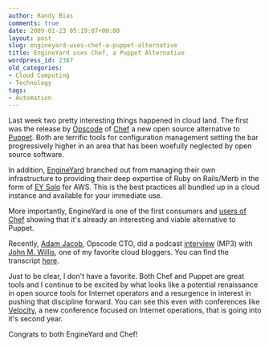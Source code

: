 ```yaml
---
author: Randy Bias
comments: true
date: 2009-01-23 05:19:07+00:00
layout: post
slug: engineyard-uses-chef-a-puppet-alternative
title: EngineYard uses Chef, a Puppet Alternative
wordpress_id: 2387
old_categories:
- Cloud Computing
- Technology
tags:
- Automation
---
```


Last week two pretty interesting things happened in cloud land.  The first was the release by [Opscode](http://www.opscode.com) of [Chef](http://wiki.opscode.com/display/chef/Home) a new open source alternative to [Puppet](http://puppet.reductivelabs.com).  Both are terrific tools for configuration management setting the bar progressively higher in an area that has been woefully neglected by open source software.

In addition, [EngineYard](http://www.engineyard.com) branched out from managing their own infrastructure to providing their deep expertise of Ruby on Rails/Merb in the form of [EY Solo](http://www.engineyard.com/solo) for AWS.  This is the best practices all bundled up in a cloud instance and available for your immediate use.

More importantly, EngineYard is one of the first consumers and [users of Chef](http://brainspl.at/articles/2009/01/15/chef-suck-on-my-chocolate-salty-balls) showing that it's already an interesting and viable alternative to Puppet.

Recently, [Adam Jacob](http://www.linkedin.com/in/adamjacob), Opscode CTO, did a podcast [interview](http://media.libsyn.com/media/botchagalupe/cafe31.mp3) (MP3) with [John M. Willis](http://johnmwillis.com/), one of my favorite cloud bloggers.  You can find the transcript [here](http://blog.opscode.com/2009/01/transcript-from-cloud-cafe-episode-31-opscode-introduces-chef.html).

Just to be clear, I don't have a favorite.  Both Chef and Puppet are great tools and I continue to be excited by what looks like a potential renaissance in open source tools for Internet operators and a resurgence in interest in pushing that discipline forward.  You can see this even with conferences like [Velocity](http://en.oreilly.com/velocity2009), a new conference focused on Internet operations, that is going into it's second year.

Congrats to both EngineYard and Chef!
